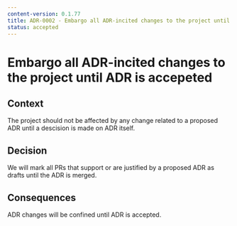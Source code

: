 ```yaml
---
content-version: 0.1.77
title: ADR-0002 - Embargo all ADR-incited changes to the project until the ADR is accepted
status: accepted
---
```

# Embargo all ADR-incited changes to the project until ADR is accepeted

## Context
The project should not be affected by any change related to a proposed ADR
until a descision is made on ADR itself.

## Decision
We will mark all PRs that support or are justified by a proposed ADR as drafts
until the ADR is merged.

## Consequences
ADR changes will be confined until ADR is accepted.